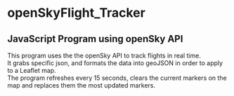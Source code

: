 # openSkyFlight_Tracker
<h2>JavaScript Program using openSky API</h2>
This program uses the the openSky API to track flights in real time.</br>
It grabs specific json, and formats the data into geoJSON in order to apply to a Leaflet map.</br>
The program refreshes every 15 seconds, clears the current markers on the map and replaces them the most updated markers.</br>
